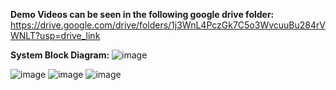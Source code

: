 **Demo Videos can be seen in the following google drive folder:**
https://drive.google.com/drive/folders/1j3WnL4PczGk7C5o3WvcuuBu284rVWNLT?usp=drive_link

**System Block Diagram:**
![image](https://github.com/user-attachments/assets/93f1eb28-f0d4-49f2-b809-9d226f4d9e9c)




![image](https://github.com/user-attachments/assets/d5868942-03f2-43a2-88d2-91b23b42be2b)
![image](https://github.com/user-attachments/assets/8c2bd327-c541-4d0e-9840-9600cc299c3b)
![image](https://github.com/user-attachments/assets/d4ccb852-d331-4c26-9982-43b5245ecb1d)
